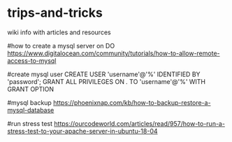 # trips-and-tricks
wiki info with articles and resources

#how to create a mysql server on DO
https://www.digitalocean.com/community/tutorials/how-to-allow-remote-access-to-mysql

#create mysql user
CREATE USER 'username'@'%' IDENTIFIED BY 'password';
GRANT ALL PRIVILEGES ON *.* TO 'username'@'%' WITH GRANT OPTION

#mysql backup 
https://phoenixnap.com/kb/how-to-backup-restore-a-mysql-database

#run stress test
https://ourcodeworld.com/articles/read/957/how-to-run-a-stress-test-to-your-apache-server-in-ubuntu-18-04

